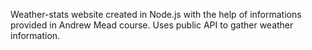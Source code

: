 Weather-stats website created in Node.js with the help of informations provided in Andrew Mead course. Uses public API to gather weather information.
